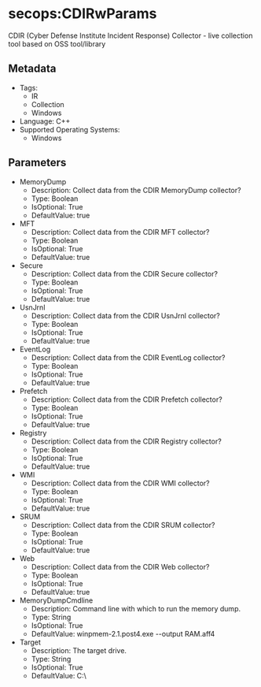 <!-- region Generated -->
# secops:CDIRwParams

CDIR (Cyber Defense Institute Incident Response) Collector - live collection tool based on OSS tool/library

## Metadata

- Tags:
  - IR
  - Collection
  - Windows
- Language: C++
- Supported Operating Systems:
  - Windows

## Parameters

- MemoryDump
  - Description: Collect data from the CDIR MemoryDump collector?
  - Type: Boolean
  - IsOptional: True
  - DefaultValue: true
- MFT
  - Description: Collect data from the CDIR MFT collector?
  - Type: Boolean
  - IsOptional: True
  - DefaultValue: true
- Secure
  - Description: Collect data from the CDIR Secure collector?
  - Type: Boolean
  - IsOptional: True
  - DefaultValue: true
- UsnJrnl
  - Description: Collect data from the CDIR UsnJrnl collector?
  - Type: Boolean
  - IsOptional: True
  - DefaultValue: true
- EventLog
  - Description: Collect data from the CDIR EventLog collector?
  - Type: Boolean
  - IsOptional: True
  - DefaultValue: true
- Prefetch
  - Description: Collect data from the CDIR Prefetch collector?
  - Type: Boolean
  - IsOptional: True
  - DefaultValue: true
- Registry
  - Description: Collect data from the CDIR Registry collector?
  - Type: Boolean
  - IsOptional: True
  - DefaultValue: true
- WMI
  - Description: Collect data from the CDIR WMI collector?
  - Type: Boolean
  - IsOptional: True
  - DefaultValue: true
- SRUM
  - Description: Collect data from the CDIR SRUM collector?
  - Type: Boolean
  - IsOptional: True
  - DefaultValue: true
- Web
  - Description: Collect data from the CDIR Web collector?
  - Type: Boolean
  - IsOptional: True
  - DefaultValue: true
- MemoryDumpCmdline
  - Description: Command line with which to run the memory dump.
  - Type: String
  - IsOptional: True
  - DefaultValue: winpmem-2.1.post4.exe --output RAM.aff4
- Target
  - Description: The target drive.
  - Type: String
  - IsOptional: True
  - DefaultValue: C:\
<!-- endregion -->
